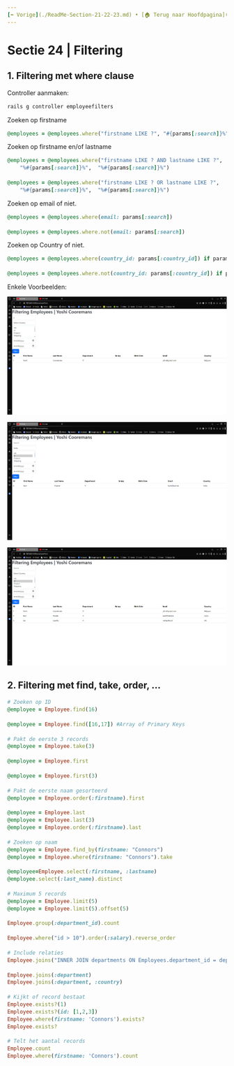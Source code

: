 ```yaml
---
[⬅️ Vorige](./ReadMe-Section-21-22-23.md) • [🏠 Terug naar Hoofdpagina](../ReadMe.md) • [Volgende ➡️](./ReadMe-Section-25.md)
---
```


# Sectie 24 | Filtering

## 1. Filtering met where clause

Controller aanmaken:

```ps
rails g controller employeefilters
```

Zoeken op firstname

```ruby
@employees = @employees.where("firstname LIKE ?", "#{params[:search]}%")
```

Zoeken op firstname en/of lastname

```ruby
@employees = @employees.where("firstname LIKE ? AND lastname LIKE ?",
    "%#{params[:search]}%",  "%#{params[:search]}%")

@employees = @employees.where("firstname LIKE ? OR lastname LIKE ?",
    "%#{params[:search]}%",  "%#{params[:search]}%")
```

Zoeken op email of niet.

```ruby
@employees = @employees.where(email: params[:search])

@employees = @employees.where.not(email: params[:search])

```

Zoeken op Country of niet.

```ruby
@employees = @employees.where(country_id: params[:country_id]) if params[:country_id].present?

@employees = @employees.where.not(country_id: params[:country_id]) if params[:country_id].present?
```

Enkele Voorbeelden:

![](../images/where-1.png)

![](../images/where-2.png)

![](../images/where-3.png)

## 2. Filtering met find, take, order, ...

```ruby
# Zoeken op ID
@employee = Employee.find(16)

@employee = Employee.find([16,17]) #Array of Primary Keys

# Pakt de eerste 3 records
@employee = Employee.take(3)

@employee = Employee.first

@employee = Employee.first(3)

# Pakt de eerste naam gesorteerd
@employee = Employee.order(:firstname).first

@employee = Employee.last
@employee = Employee.last(3)
@employee = Employee.order(:firstname).last

# Zoeken op naam
@employee = Employee.find_by(firstname: "Connors")
@employee = Employee.where(firstname: "Connors").take

@employee=Employee.select(:firstname, :lastname)
@employee.select(:last_name).distinct

# Maximum 5 records
@employee = Employee.limit(5)
@employee = Employee.limit(5).offset(5)

Employee.group(:department_id).count

Employee.where("id > 10").order(:salary).reverse_order

# Include relaties
Employee.joins("INNER JOIN departments ON Employees.department_id = departments.id")

Employee.joins(:department)
Employee.joins(:department, :country)

# Kijkt of record bestaat
Employee.exists?(1)
Employee.exists?(id: [1,2,3])
Employee.where(firstname: 'Connors').exists?
Employee.exists?

# Telt het aantal records
Employee.count
Employee.where(firstname: 'Connors').count
```
